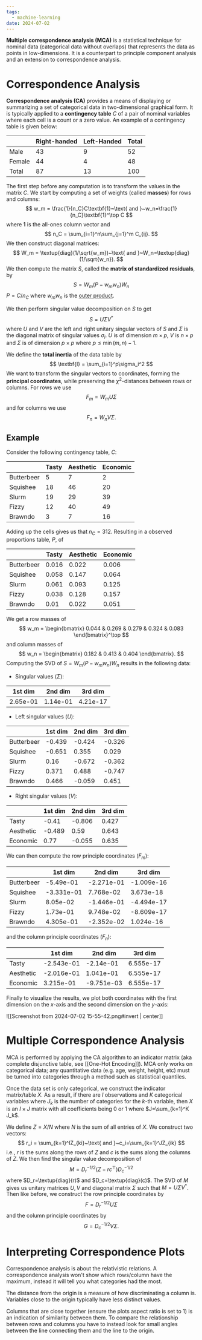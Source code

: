 ```yaml
---
tags:
  - machine-learning
date: 2024-07-02
---
```

**Multiple correspondence analysis (MCA)** is a statistical technique for nominal data (categorical data without overlaps) that represents the data as points in low-dimensions. It is a counterpart to principle component analysis and an extension to correspondence analysis.

# Correspondence Analysis

**Correspondence analysis (CA)** provides a means of displaying or summarizing a set of categorical data in two-dimensional graphical form. It is typically applied to a **contingency table** $C$ of a pair of nominal variables where each cell is a count or a zero value. An example of a contingency table is given below:

|        | Right-handed | Left-Handed | Total |
| ------ | ------------ | ----------- | ----- |
| Male   | 43           | 9           | 52    |
| Female | 44           | 4           | 48    |
| Total  | 87           | 13          | 100   |

The first step before any computation is to transform the values in the matrix $C$. We start by computing a set of weights (called **masses**) for rows and columns:
$$
	w_m = \frac{1}{n_C}C\textbf{1}~\text{ and }~w_n=\frac{1}{n_C}\textbf{1}^\top C
$$
where $\textbf{1}$ is the all-ones column vector and
$$
	n_C = \sum_{i=1}^n\sum_{j=1}^m C_{ij}.
$$
We then construct diagonal matrices:
$$
	W_m = \textup{diag}(1/\sqrt{w_m})~\text{ and }~W_n=\textup{diag}(1/\sqrt{w_n}).
$$
We then compute the matrix $S$, called the **matrix of standardized residuals**, by
$$
	S = W_m\left(P-w_mw_n\right)W_n
$$
$P=C/n_C$ where $w_mw_n$ is the [outer product](https://en.wikipedia.org/wiki/Outer_product).

We then perform singular value decomposition on $S$ to get 
$$
	S=U\Sigma V^*
$$
where $U$ and $V$ are the left and right unitary singular vectors of $S$ and $\Sigma$ is the diagonal matrix of singular values $\sigma_i$. $U$ is of dimension $m\times p$, $V$ is $n\times p$ and $\Sigma$ is of dimension $p\times p$ where $p\le\min(m,n)-1$.

We define the **total inertia** of the data table by
$$
	\textbf{I} = \sum_{i=1}^p\sigma_i^2
$$
We want to transform the singular vectors to coordinates, forming the **principal coordinates**, while preserving the $\chi^2$-distances between rows or columns. For rows we use
$$
	F_m = W_mU\Sigma
$$
and for columns we use
$$
	F_n = W_nV\Sigma.
$$


## Example

Consider the following contingency table, $C$:

|            | Tasty | Aesthetic | Economic |
| ---------- | ----- | --------- | -------- |
| Butterbeer | 5     | 7         | 2        |
| Squishee   | 18    | 46        | 20       |
| Slurm      | 19    | 29        | 39       |
| Fizzy      | 12    | 40        | 49       |
| Brawndo    | 3     | 7         | 16       |

Adding up the cells gives us that $n_C = 312$. Resulting in a observed proportions table, $P$, of 

|            | Tasty | Aesthetic | Economic |
| ---------- | ----- | --------- | -------- |
| Butterbeer | 0.016 | 0.022     | 0.006    |
| Squishee   | 0.058 | 0.147     | 0.064    |
| Slurm      | 0.061 | 0.093     | 0.125    |
| Fizzy      | 0.038 | 0.128     | 0.157    |
| Brawndo    | 0.01  | 0.022     | 0.051    |
We get a row masses of 
$$
	w_m = \begin{bmatrix}
		0.044 & 0.269 & 0.279 & 0.324 & 0.083
	\end{bmatrix}^\top
$$
and column masses of 
$$
	w_n = \begin{bmatrix}
		0.182 & 0.413 & 0.404
	\end{bmatrix}.
$$
Computing the SVD of $S=W_m(P-w_mw_n)W_n$ results in the following data:

- Singular values ($\Sigma$):

| 1st dim  | 2nd dim  | 3rd dim  |
| -------- | -------- | -------- |
| 2.65e-01 | 1.14e-01 | 4.21e-17 |
- Left singular values ($U$):

|            | 1st dim | 2nd dim | 3rd dim |
| ---------- | ------- | ------- | ------- |
| Butterbeer | -0.439  | -0.424  | -0.326  |
| Squishee   | -0.651  | 0.355   | 0.029   |
| Slurm      | 0.16    | -0.672  | -0.362  |
| Fizzy      | 0.371   | 0.488   | -0.747  |
| Brawndo    | 0.466   | -0.059  | 0.451   |
- Right singular values ($V$):

|           | 1st dim | 2nd dim | 3rd dim |
| --------- | ------- | ------- | ------- |
| Tasty     | -0.41   | -0.806  | 0.427   |
| Aesthetic | -0.489  | 0.59    | 0.643   |
| Economic  | 0.77    | -0.055  | 0.635   |
We can then compute the row principle coordinates ($F_m$):

|            | 1st dim    | 2nd dim    | 3rd dim    |
| ---------- | ---------- | ---------- | ---------- |
| Butterbeer | -5.49e-01  | -2.271e-01 | -1.009e-16 |
| Squishee   | -3.331e-01 | 7.768e-02  | 3.673e-18  |
| Slurm      | 8.05e-02   | -1.446e-01 | -4.494e-17 |
| Fizzy      | 1.73e-01   | 9.748e-02  | -8.609e-17 |
| Brawndo    | 4.305e-01  | -2.352e-02 | 1.024e-16  |
and the column principle coordinates ($F_n$):

|           | 1st dim    | 2nd dim    | 3rd dim   |
| --------- | ---------- | ---------- | --------- |
| Tasty     | -2.543e-01 | -2.14e-01  | 6.555e-17 |
| Aesthetic | -2.016e-01 | 1.041e-01  | 6.555e-17 |
| Economic  | 3.215e-01  | -9.751e-03 | 6.555e-17 |

Finally to visualize the results, we plot both coordinates with the first dimension on the $x$-axis and the second dimension on the $y$-axis:

![[Screenshot from 2024-07-02 15-55-42.png#invert | center]]
# Multiple Correspondence Analysis

MCA is performed by applying the CA algorithm to an indicator matrix (aka complete disjunctive table, see [[One-Hot Encoding]]). MCA only works on categorical data; any quantitative data (e.g. age, weight, height, etc) must be turned into categories through a method such as statistical quantiles.

Once the data set is only categorical, we construct the indicator matrix/table $X$. As a result, if there are $I$ observations and $K$ categorical variables where $J_k$ is the number of categories for the $k$-th variable, then $X$ is an $I\times J$ matrix with all coefficients being 0 or 1 where $J=\sum_{k=1}^K J_k$. 

We define $Z=X/N$ where $N$ is the sum of all entries of $X$. We construct two vectors:
$$
	r_i = \sum_{k=1}^IZ_{ki}~\text{ and }~c_i=\sum_{k=1}^JZ_{ik}
$$
i.e., $r$ is the sums along the rows of $Z$ and $c$ is the sums along the columns of $Z$. We then find the singular value decomposition of 
$$
	M = D_r^{-1/2}(Z-rc^\top)D_c^{-1/2}
$$
where $D_r=\textup{diag}(r)$ and $D_c=\textup{diag}(c)$. The SVD of $M$ gives us unitary matrices $U,V$ and diagonal matrix $\Sigma$ such that $M=U\Sigma V^*$. Then like before, we construct the row principle coordinates by
$$
	F = D_r^{-1/2}U\Sigma
$$
and the column principle coordinates by
$$
	G = D_c^{-1/2}V\Sigma.
$$

# Interpreting Correspondence Plots

Correspondence analysis is about the relativistic relations. A correspondence analysis won't show which rows/column have the maximum, instead it will tell you what categories had the most.

The distance from the origin is a measure of how discriminating a column is. Variables close to the origin typically have less distinct values.

Columns that are close together (ensure the plots aspect ratio is set to 1) is an indication of similarity between them. To compare the relationship between rows and columns you have to instead look for small angles between the line connecting them and the line to the origin.